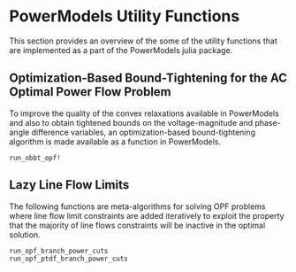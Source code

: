 # PowerModels Utility Functions

This section provides an overview of the some of the utility functions that are implemented as a part of the PowerModels julia package.

## Optimization-Based Bound-Tightening for the AC Optimal Power Flow Problem

To improve the quality of the convex relaxations available in PowerModels and also to obtain tightened bounds on the voltage-magnitude and phase-angle difference variables, an optimization-based bound-tightening algorithm is made available as a function in PowerModels.

```@docs
run_obbt_opf!
```


## Lazy Line Flow Limits

The following functions are meta-algorithms for solving OPF problems where line flow limit constraints are added iteratively to exploit the property that the majority of line flows constraints will be inactive in the optimal solution.

```@docs
run_opf_branch_power_cuts
run_opf_ptdf_branch_power_cuts
```
